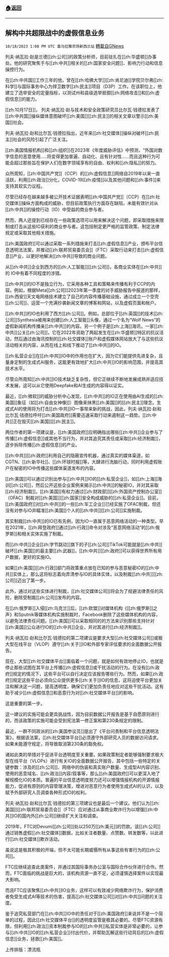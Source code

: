 ###  [:house:返回](README.md)
---


## 解构中共超限战中的虚假信息业务
`10/18/2023 1:08 PM UTC 喜马拉雅农场新西兰站` [轉載自GNews](https://gnews.org/articles/1850004)

列夫·纳瓦拉·赵是兰德[[zh:公司]]的政策分析师，目前驻扎在[[zh:华盛顿]]办事处。他的研究聚焦于与[[zh:中共]]相关的[[zh:国家安全问题]]、影响力行动和信息操控行为。

在[[zh:中共国]]工作三年的他，曾在[[zh:哈佛大学]][[zh:肯尼迪]]学院贝尔弗[[zh:科学]]与国际事务中心为捍卫数字[[zh:民主]]项目（D3P）工作。在该职位上，他建立了选举安全的定量指标，以测试州和县级选举抵御[[zh:网络攻击]]和[[zh:虚假信息]]的能力。

[[zh:10月17日]]， 列夫·纳瓦拉·赵与技术和安全政策研究员比尔瓦·钱德拉发表了[[zh:中共国]]操纵媒体意图破坏[[zh:美国]][[zh:民主]]的相关文章以警示[[zh:美国]]社会。

列夫·纳瓦拉·赵和比尔瓦·钱德拉指出，近年来[[zh:社交媒体]]操纵对破坏[[zh:民主]]社会的风险引起了广泛关注。 

[[zh:美国情报机构]]和[[zh:组织]]在2023年《年度威胁评估》中预测，“外国对数字信息的恶意使用.....将变得更加普遍、自动化、且有针对性……而且这种行为可能会超过那些旨在保护人们在数字领域享有的自由、权利和[[zh:隐私]]的努力。

 众所周知，[[zh:中国共产党]]（CCP）的[[zh:虚假信息]]网络自2019年以来一直活跃，利用[[zh:政治]]分化，COVID-19[[zh:疫情]]以及其他问题和[[zh:事件]]来支持其软实力议程。

尽管已经存在越来越多被公开技术证据表明[[zh:中国共产党]]（CCP）在[[zh:社交媒体]]操纵方面构成的威胁，但目前政策执行方面存在缺陷，未能有效针对从[[zh:中共]]的操控行动（IO）中受益的商业参与者。

然而，两人还提到已经存在一些政策选项可以用来解决这个问题，即采取措施来限制或打击从这些IO获利的商业参与者。这包括制定更严格的监管政策、制定法律规定或采取其他相关措施。

[[zh:美国政府]]可以通过采取一系列措施来打击[[zh:虚假信息]]产业，颁布平台信息透明法法案，并推动[[zh:联邦贸易委员会]]（FTC）采取行动来打击[[zh:虚假信息]]产业，以更好地解决[[zh:中共]]导致的商业问题。

从[[zh:中共]]企业到西方的[[zh:人工智能]][[zh:公司]]，各商业实体在[[zh:中共]]的 IO中有着不同程度的涉猎。

[[zh:中共]]的IO不是独立行为，它采用各种工具和策略来传播有利于CCP的内容。例如，根据Meta[[zh:公司]]2023年第一季度的对手威胁报告中报道的那样，[[zh:西安]]天文电网络技术建立了自己的内容传播基础设施，通过成立一个空壳[[zh:公司]]、运营一个充满抄袭新闻文章的博客和网站，以及虚假页面和帐户。　

[[zh:中共]]的IO也利用了西方[[zh:公司]]。例如，总部位于[[zh:英国]]的技术[[zh:公司]]Synthesia被用来创建[[zh:人工智能]]头像，通过一个名为“Wolf News”的虚假新闻机构传播亲[[zh:中共]]的内容。另一个例子是[[zh:上海]]海讯，一家[[zh:中共]]公关[[zh:公司]]，它在2022年资助了两起发生在[[zh:华盛顿]]特区的抗议活动，然后通过由海讯控制的[[zh:社交媒体]]账户和虚假媒体网站放大了与这些抗议活动相关的内容，从而在线上和线下推动了[[zh:中共]]的IO。 

[[zh:私营企业]]在[[zh:中共]]IO中的作用也在扩大，因为它们能提供先进复杂，且量身定制的生成式AI服务，这能更有效地扩大[[zh:中共]]IO的影响范围，并提高其技术水平。

尽管众所周知[[zh:中共]]IO技术缺乏复杂性，但它正继续不断地发展成熟并适应技术发展，这可以从它使用Deepfake和AI生成的内容得以证实。

最近，[[zh:微软]]的威胁分析中心发现，[[zh:中共]]的IO正在使用由AI生成的[[zh:美国]]象征（如[[zh:自由女神像]]）图像来抹黑[[zh:美国]]的[[zh:民主]]理念。生成式AI的使用将为打击[[zh:中共]]IO一事带来新的挑战，因此，列夫·纳瓦拉·赵和比尔瓦·钱德拉呼吁[[zh:美国政府]]需要迅速采取行动来遏制这一趋势。[[zh:中共]]正在毁灭[[zh:美国]][[zh:民主]]。

两位作者的第一项建议是，[[zh:美国政府]]应明确指出哪些[[zh:中共]]企业参与了传播[[zh:虚假信息]]或其他不当行为，并对其追究其责任或采取[[zh:经济制裁]]，逐步拆除传播[[zh:虚假信息]]的产业。

[[zh:中共]][[zh:政府]]利用自己的隐蔽宣传机器，通过真实的媒体渠道，如CGTN、[[zh:新华社]]、[[zh:环球时报]]等，大肆进行洗脑行动，同时利用虚假账户在秘密的IO中传播这些媒体渠道发布的内容。

[[zh:美国]]可以通过识别出参与[[zh:中共]]IO的[[zh:私营企业]]，如[[zh:上海]]海训[[zh:公司]]，然后公开这些企业案例来揭示[[zh:中共]]的秘密IO，并对其采取[[zh:经济制裁]]。[[zh:美国]]有权力通过[[zh:财政部]][[zh:外国资产控制办公室]]（OFAC）制裁对[[zh:美国]][[zh:国家]]安全构成威胁的[[zh:私营企业]]。目前，[[zh:美国政府]]对[[zh:中共]]的一些[[zh:军工企业]]已经实施了OFAC制裁，但还没有对参与IO并瞄准[[zh:美国]]个人的[[zh:中共]][[zh:公司]]实施制裁。

其实制裁[[zh:中共]]的IO已有先例，因为IO一直属于恶意网络活动的一种类型。早在2021年，[[zh:拜登政府]]通过[[zh:行政]]命令对涉及“恶意网络活动”的[[zh:俄罗斯]]和相关实体实施了制裁。

而[[zh:中共]]企业[[zh:字节跳动]]旗下的子[[zh:公司]]TikTok可能就是[[zh:中共]]破坏[[zh:美国]]的最主要[[zh:武器]]，[[zh:中共]][[zh:政府]]可以获得世界所有用户数据，更好的实施IO。

如果[[zh:美国]][[zh:行政]]部门将政策重点放在已知的参与恶意秘密IO的[[zh:中共]]实体上，那么这将标志着向弄清参与IO的具体实体，以及制裁[[zh:中共]][[zh:公司]]迈出了第一步。

此外，通过对这些实体进行制裁，[[zh:社交媒体公司]]将会为了规避法律责任的风险，删除受制裁[[zh:公司]]发布的内容。

在[[zh:俄罗斯]]入侵[[zh:乌克兰]]后，[[zh:欧盟]]对媒体机构《[[zh:俄罗斯]]之声》和Sputnik等媒体机构实施制裁时，Facebook删除了这些媒体机构的内容，以避免法律责任问题。[[zh:美国]]可以采取相同的的方法来识别那些支持针对[[zh:美国]]公众进行IO的[[zh:中共]]企业，并对其进行[[zh:经济制裁]]。

列夫·纳瓦拉·赵和比尔瓦·钱德拉的第二项建议是要求大型[[zh:社交媒体公司]]或极大型在线平台（VLOP）遵守[[zh:关于]]IO和外部专家评估要求的全面数据公开报告。

现在，大型[[zh:社交媒体平台]]面临着一个问题，就是如何有效地停止IO，也就是停止那些试图在其平台上传播[[zh:虚假信息]]或干扰活动的行为。在没有[[zh:政府]]规定的情况下，这些平台可以自行决定应该报告哪些行为。然而，如果[[zh:政府]]规定这些平台必须向公众提供更多[[zh:关于]]IO的信息，这将迫使平台更加关注和解决这一问题，提高透明度，确保它们更加负责任地应对这些干扰活动。这有助于减少[[zh:虚假信息]]和恶意行为对[[zh:社交媒体平台]]的影响。

这是重要的第一步。

这一建议的实施可能会更具挑战性，因为目前数据公开报告是基于自愿原则进行的，而该政策的实施可能会受到宪法第一修正案和第230条规定的限制。

最近，一群不同政派的[[zh:美国参议员]]提出了《平台问责制和平台信息透明法案》，根据该法案，[[zh:社交媒体平台]]必须遵守外部研究人员的数据访问请求。如果未能遵守规定，将导致取消第230条的豁免权。

诸如此类的举措对于促进平台透明度至关重要。如果政策制定者能够强制要求极大型在线平台（VLOPs）进行有关IO的全面数据公开报告，其中包括一些特定的关键参数：涉及的[[zh:公司]]、网络中的伪装和真实账户数量、生成型AI内容识别、使用的恶意域名、[[zh:政治]]内容/叙事等，那么[[zh:美国政府]]可以更深入地了解规模化IO的本质。普遍的平台信息透明度努力还可以增强情报机构的开源情报能力，促进有原则的内容管理决策，增进对恶意行为者使用生成式AI的认识，以及赋予外部研究人员调查各种形式IO的权利。

列夫·纳瓦拉·赵和比尔瓦·钱德拉的第三项建议也是最后一个建议。他们认为[[zh:美国]][[zh:联邦贸易委员会]]（FTC）应对通过从事商业欺诈行为以增强[[zh:中共]]IO的国内外[[zh:公司]]继续扩大关注和调查。

2019年，FTC对Devumi[[zh:公司]]处以250万[[zh:美元]]的罚款。该[[zh:公司]]通过销售虚假[[zh:社交媒体]]数据，比如关注者数量、点赞数、转发数等，以此进行[[zh:社交媒体]]欺诈活动。

虽说这是极其积极的开端，但不太可能长期威慑所有从事这些有害行为的[[zh:公司]]。

FTC应继续追查此类案件，并通过其国际事务办公室与国际合作伙伴进行合作。然而，FTC面临的挑战是巨大的，该机构资源一直不足，必须谨慎选择案件以实现最大影响。

而且FTC应该聚焦[[zh:中共]]IO业务，这样可以有效减少网络欺诈行为，保护消费者免受生成式AI等技术的伤害，提高[[zh:社交媒体公司]]对[[zh:中共]]问题的关注度。

鉴于追究私营部门在[[zh:中共]]IO中的责任对于[[zh:美国政府]]来说并不是一个简单的过程，因此[[zh:社交媒体平台]]的透明度监管是极其必要的。尽管FTC资源有限，但利用[[zh:政治]]资本制裁参与IO的[[zh:中共]]私营实体是非常必要的，让参与[[zh:中共]]IO的[[zh:私营企业]]付出代价，并帮助瓦解这些行动背后的[[zh:虚假信息]]业务，拯救[[zh:美国]]。

上传排版：漂流瓶
